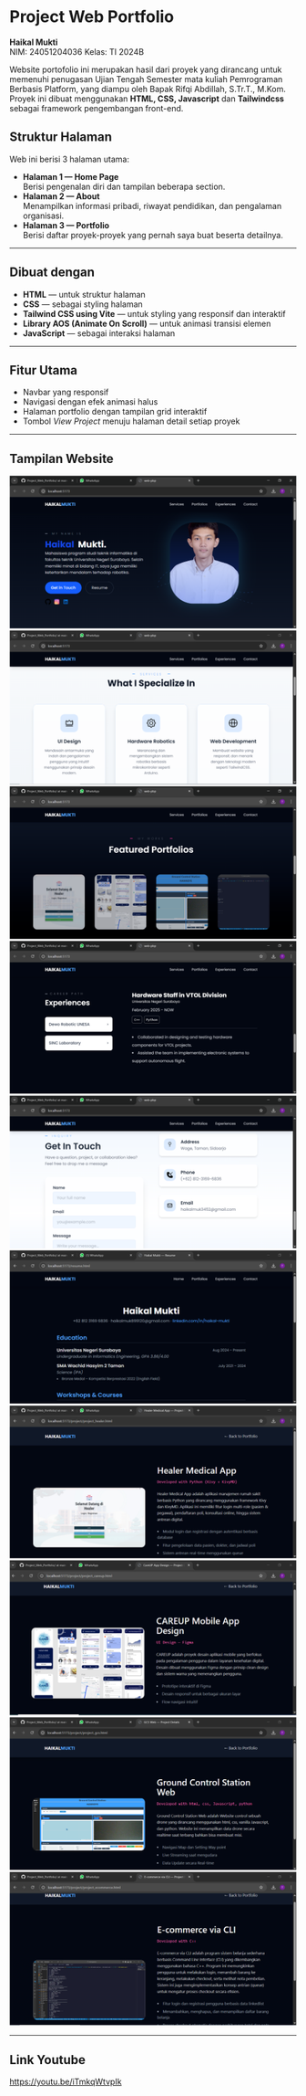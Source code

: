 # Project Web Portfolio

**Haikal Mukti**  
NIM: 24051204036
Kelas: TI 2024B  

Website portofolio ini merupakan hasil dari proyek yang dirancang untuk memenuhi penugasan Ujian Tengah Semester mata kuliah Pemrograman Berbasis Platform, yang diampu oleh Bapak Rifqi Abdillah, S.Tr.T., M.Kom.
Proyek ini dibuat menggunakan **HTML, CSS, Javascript** dan **Tailwindcss** sebagai framework pengembangan front-end.

## Struktur Halaman

Web ini berisi 3 halaman utama:

- **Halaman 1 — Home Page**  
  Berisi pengenalan diri dan tampilan beberapa section.
- **Halaman 2 — About**  
  Menampilkan informasi pribadi, riwayat pendidikan, dan pengalaman organisasi.
- **Halaman 3 — Portfolio**  
  Berisi daftar proyek-proyek yang pernah saya buat beserta detailnya.

---

## Dibuat dengan

- **HTML** — untuk struktur halaman 
- **CSS** — sebagai styling halaman
- **Tailwind CSS using Vite** — untuk styling yang responsif dan interaktif
- **Library AOS (Animate On Scroll)** — untuk animasi transisi elemen  
- **JavaScript** — sebagai interaksi halaman  

---

## Fitur Utama

- Navbar yang responsif  
- Navigasi dengan efek animasi halus  
- Halaman portfolio dengan tampilan grid interaktif  
- Tombol *View Project* menuju halaman detail setiap proyek  

---

## Tampilan Website

![home](assets/home.PNG)
![services](assets/services.PNG)
![portfolios](assets/portfolios.PNG)
![experiences](assets/experiences.PNG)
![contact](assets/contact.PNG)
![resume](assets/resume.PNG)
![healer](assets/detail_healer.PNG)
![careup](assets/detail_careup.PNG)
![gcs](assets/detail_gcs.PNG)
![e-commerce](assets/detail_e-commerce.PNG)

---

## Link Youtube

https://youtu.be/iTmkqWtvpIk

